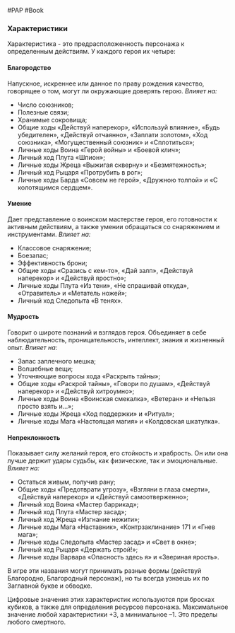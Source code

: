#PAP #Book 
### Характеристики

Характеристика - это предрасположенность персонажа к определенным действиям. У каждого героя их четыре:

#### Благородство
Напускное, искреннее или данное по праву рождения качество, говорящее о том, могут ли окружающие доверять герою.
*Влияет на:*
- Число союзников; 
- Полезные связи; 
- Хранимые сокровища; 
- Общие ходы «Действуй наперекор», «Используй влияние», «Будь убедителен», «Действуй отчаянно», «Заплати золотом», «Ход союзника», «Могущественный союзник» и «Сплотиться»; 
- Личные ходы Воина «Герой войны» и «Боевой клич»; 
- Личный ход Плута «Шпион»; 
- Личные ходы Жреца «Выжигая скверну» и «Безмятежность»; 
- Личный ход Рыцаря «Протрубить в рог»; 
- Личные ходы Барда «Совсем не герой», «Дружною толпой» и «С колотящимся сердцем».

#### Умение 
Дает представление о воинском мастерстве героя, его готовности к активным действиям, а также умении обращаться со снаряжением и инструментами.
*Влияет на:*
- Классовое снаряжение; 
- Боезапас; 
- Эффективность брони; 
- Общие ходы «Сразись с кем-то», «Дай залп», «Действуй наперекор» и «Действуй яростно»; 
- Личные ходы Плута «Из тени», «Не спрашивай откуда», «Отравитель» и «Метатель ножей»; 
- Личный ход Следопыта «В тенях».

#### Мудрость
Говорит о широте познаний и взглядов героя. Объединяет в себе наблюдательность, проницательность, интеллект, знания и жизненный опыт.
*Влияет на:*
- Запас заплечного мешка; 
- Волшебные вещи; 
- Уточняющие вопросы хода «Раскрыть тайны»; 
- Общие ходы «Раскрой тайны», «Говори по душам», «Действуй наперекор» и «Действуй хитроумно»; 
- Личные ходы Воина «Воинская смекалка», «Ветеран» и «Нельзя просто взять и...»; 
- Личные ходы Жреца «Ход поддержки» и «Ритуал»; 
- Личные ходы Мага «Настоящая магия» и «Колдовская шкатулка».

#### Непреклонность
Показывает силу желаний героя, его стойкость и храбрость. Он или она лучше держит удары судьбы, как физические, так и эмоциональные.
*Влияет на:*
- Остаться живым, получив рану; 
- Общие ходы «Предотврати угрозу», «Взгляни в глаза смерти», «Действуй наперекор» и «Действуй самоотверженно»; 
- Личный ход Воина «Мастер баррикад»; 
- Личный ход Плута «Мастер засад»; 
- Личный ход Жреца «Изгнание нежити»; 
- Личные ходы Мага «Наставник», «Контрзаклинание» 171 и «Гнев мага»; 
- Личные ходы Следопыта «Мастер засад» и «Свет в окне»; 
- Личный ход Рыцаря «Держать строй!»; 
- Личные ходы Варвара «Опасность здесь я» и «Звериная ярость».




В игре эти названия могут принимать разные формы (действуй Благородно, Благородный персонаж), но ты всегда узнаешь их по Заглавной букве и обводке. 

Цифровые значения этих характеристик используются при бросках кубиков, а также для определения ресурсов персонажа. Максимальное значение любой характеристики +3, а минимальное –1. Это пределы любого смертного.